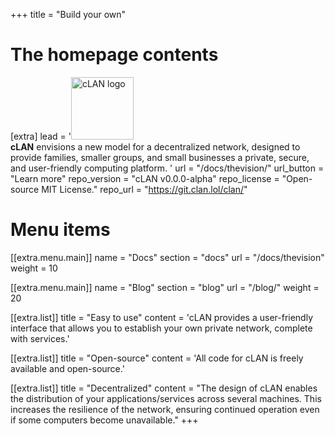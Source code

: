 +++
title = "Build your own"

# The homepage contents
[extra]
lead = '<img src="/logo/clan-dark.png" class="clogo" width="100px" height="100px" alt="cLAN logo"></img> <br><b>cLAN</b> envisions a new model for a decentralized network, designed to provide families, smaller groups, and small businesses a private, secure, and user-friendly computing platform. '
url = "/docs/thevision/"
url_button = "Learn more"
repo_version = "cLAN v0.0.0-alpha"
repo_license = "Open-source MIT License."
repo_url = "https://git.clan.lol/clan/"

# Menu items
[[extra.menu.main]]
name = "Docs"
section = "docs"
url = "/docs/thevision"
weight = 10

[[extra.menu.main]]
name = "Blog"
section = "blog"
url = "/blog/"
weight = 20

[[extra.list]]
title = "Easy to use"
content = 'cLAN provides a user-friendly interface that allows you to establish your own private network, complete with services.'

[[extra.list]]
title = "Open-source"
content = 'All code for cLAN is freely available and open-source.'

[[extra.list]]
title = "Decentralized"
content = "The design of cLAN enables the distribution of your applications/services across several machines. This increases the resilience of the network, ensuring continued operation even if some computers become unavailable."
+++
